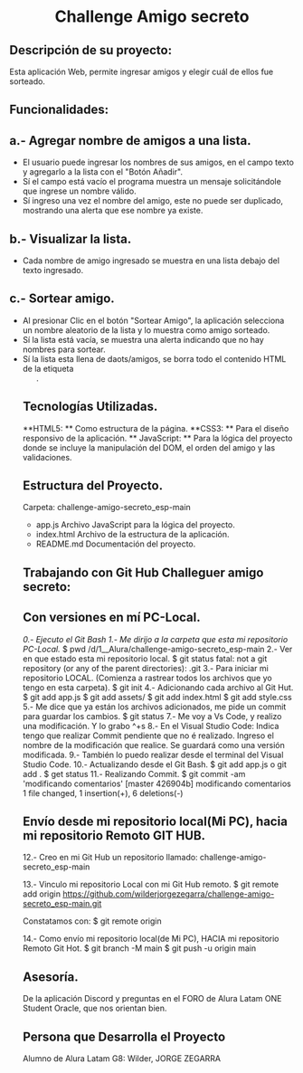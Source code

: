 <h1 align="center"> Challenge Amigo secreto </h1>

## Descripción de su proyecto:
Esta aplicación Web, permite ingresar amigos y elegir cuál de ellos fue sorteado.

## Funcionalidades:

## a.- Agregar nombre de amigos a una lista.
- El usuario puede ingresar los nombres de sus amigos, en el campo texto y agregarlo a la lista con el "Botón Añadir".
- Sí el campo está vacío el programa muestra un mensaje solicitándole que ingrese un nombre válido.
- Sí ingreso una vez el nombre del amigo, este no puede ser duplicado, mostrando una alerta que ese nombre ya existe.

## b.- Visualizar la lista.
- Cada nombre de amigo ingresado se muestra en una lista debajo del texto ingresado.

## c.- Sortear amigo.
- Al presionar Clic en el botón "Sortear Amigo", la aplicación selecciona un nombre aleatorio de la lista y lo muestra como amigo sorteado.
- Sí la lista está vacía, se muestra una alerta indicando que no hay nombres para sortear.
- Sí la lista esta llena de daots/amigos, se borra todo el contenido HTML de la etiqueta <ul>.

## Tecnologías Utilizadas.
**HTML5: ** Como estructura de la página.
**CSS3: ** Para el diseño responsivo de la aplicación.
** JavaScript: ** Para la lógica del proyecto donde se incluye la manipulación del DOM, el orden del amigo y las validaciones.

## Estructura del Proyecto.
Carpeta: challenge-amigo-secreto_esp-main
 - app.js      Archivo JavaScript para la lógica del proyecto.
- index.html  Archivo de la estructura de la aplicación.
- README.md   Documentación del proyecto.


## Trabajando con Git Hub Challeguer amigo secreto:
## Con versiones en mí PC-Local.
<em> 0.- Ejecuto el Git Bash </em>
<em> 1.- Me dirijo a la carpeta que esta mi repositorio PC-Local.</em>
    $ pwd
      /d/1__Alura/challenge-amigo-secreto_esp-main
2.- Ver en que estado esta mi repositorio local.
    $ git status
       fatal: not a git repository (or any of the parent directories): .git
3.- Para iniciar mi repositorio LOCAL. (Comienza a rastrear todos los archivos que yo tengo en esta carpeta).
    $ git init
4.- Adicionando cada archivo al Git Hut.
    $ git add app.js
    $ git add assets/
    $ git add index.html
    $ git add style.css
5.- Me dice que ya están los archivos adicionados, me pide un commit para guardar los cambios.
    $ git status
7.- Me voy a Vs Code, y realizo una modificación. Y lo grabo ^+s
8.- En el Visual Studio Code:
    Indica tengo que realizar Commit pendiente que no é realizado. 
    Ingreso el nombre de la modificación que realice. Se guardará como una versión modificada.
9.- También lo puedo realizar desde el terminal del Visual Studio Code.
10.- Actualizando desde el Git Bash.
    	$ git add app.js		o   git add .
    	$ get status 
11.- Realizando Commit.
     $ git commit -am 'modificando comentarios'
[master 426904b] modificando comentarios
1 file changed, 1 insertion(+), 6 deletions(-)

## Envío desde mi repositorio local(Mi PC), hacia mi repositorio Remoto GIT HUB.
12.- Creo en mi Git Hub un repositorio llamado: challenge-amigo-secreto_esp-main

13.- Vinculo mi repositorio Local con mi Git Hub remoto.
$ git remote add origin https://github.com/wilderjorgezegarra/challenge-amigo-secreto_esp-main.git

Constatamos con:
$ git remote
	origin

14.- Como envío mi repositorio local(de Mi PC), HACIA mi repositorio Remoto Git Hot.
	$ git branch -M main
$ git push -u origin main


## Asesoría.
De la aplicación Discord y preguntas en el FORO de Alura Latam ONE Student Oracle, que nos orientan bien.
 
## Persona que Desarrolla el Proyecto
Alumno de Alura Latam G8: Wilder, JORGE ZEGARRA


